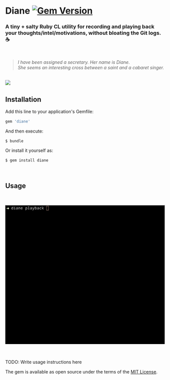 # Diane [![Gem Version](https://badge.fury.io/rb/diane.svg)](https://badge.fury.io/rb/diane)
### A tiny + salty Ruby CL utility for recording and playing back your thoughts/intel/motivations, without bloating the Git logs. ☕️

<br>

> *I have been assigned a secretary. Her name is Diane.*<br>
> *She seems an interesting cross between a saint and a cabaret singer.*

<br>

<img src="https://media.giphy.com/media/WubJTtnWXKfmM/giphy.gif" width="400"/>

<br>

## Installation

Add this line to your application's Gemfile:

```ruby
gem 'diane'
```

And then execute:

    $ bundle

Or install it yourself as:

    $ gem install diane

<br>

## Usage

<br>

![diane screen gif](./docs/diane.gif)

<br>


TODO: Write usage instructions here


The gem is available as open source under the terms of the [MIT License](https://opensource.org/licenses/MIT).
